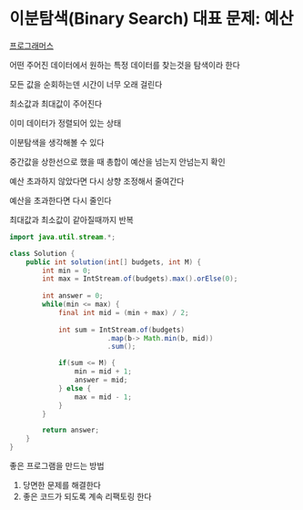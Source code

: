 # 이분탐색(Binary Search) 대표 문제: 예산

[프로그래머스](https://school.programmers.co.kr/learn/courses/10302/lessons/62949)

어떤 주어진 데이터에서 원하는 특정 데이터를 찾는것을 탐색이라 한다

모든 값을 순회하는덴 시간이 너무 오래 걸린다

최소값과 최대값이 주어진다

이미 데이터가 정렬되어 있는 상태

이분탐색을 생각해볼 수 있다

중간값을 상한선으로 했을 때 총합이 예산을 넘는지 안넘는지 확인

예산 초과하지 않았다면 다시 상향 조정해서 줄여간다

예산을 초과한다면 다시 줄인다

최대값과 최소값이 같아질때까지 반복

```java
import java.util.stream.*;

class Solution {
	public int solution(int[] budgets, int M) {
		int min = 0;
		int max = IntStream.of(budgets).max().orElse(0);
		
		int answer = 0;
		while(min <= max) {
			final int mid = (min + max) / 2;
			
			int sum = IntStream.of(budgets)
						.map(b-> Math.min(b, mid))
						.sum();

			if(sum <= M) {
				min = mid + 1;
				answer = mid;
			} else {
				max = mid - 1;
			}
		}

		return answer;
	}
}
```

좋은 프로그램을 만드는 방법

1. 당면한 문제를 해결한다
2. 좋은 코드가 되도록 계속 리팩토링 한다